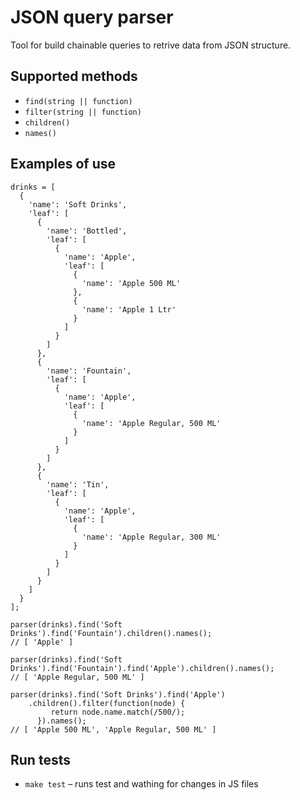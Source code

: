 JSON query parser
=================

Tool for build chainable queries to retrive data from JSON structure.

Supported methods
-----------------

* `find(string || function)`
* `filter(string || function)`
* `children()`
* `names()`

Examples of use
---------------

```
drinks = [
  {
    'name': 'Soft Drinks',
    'leaf': [
      {
        'name': 'Bottled',
        'leaf': [
          {
            'name': 'Apple',
            'leaf': [
              {
                'name': 'Apple 500 ML'
              },
              {
                'name': 'Apple 1 Ltr'
              }
            ]
          }
        ]
      },
      {
        'name': 'Fountain',
        'leaf': [
          {
            'name': 'Apple',
            'leaf': [
              {
                'name': 'Apple Regular, 500 ML'
              }
            ]
          }
        ]
      },
      {
        'name': 'Tin',
        'leaf': [
          {
            'name': 'Apple',
            'leaf': [
              {
                'name': 'Apple Regular, 300 ML'
              }
            ]
          }
        ]
      }
    ]
  }
];

parser(drinks).find('Soft Drinks').find('Fountain').children().names(); 
// [ 'Apple' ]

parser(drinks).find('Soft Drinks').find('Fountain').find('Apple').children().names(); 
// [ 'Apple Regular, 500 ML' ]

parser(drinks).find('Soft Drinks').find('Apple')
    .children().filter(function(node) {
         return node.name.match(/500/);
      }).names(); 
// [ 'Apple 500 ML', 'Apple Regular, 500 ML' ]
```

Run tests
---------

* `make test` – runs test and wathing for changes in JS files
